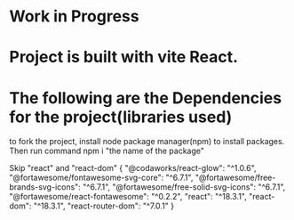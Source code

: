 # Work in Progress

# Project is built with vite React.


# The following are the Dependencies for the project(libraries used)


to fork the project, install node package manager(npm) to install packages.
Then run command npm i "the name of the package"

Skip "react" and "react-dom"
{
  "@codaworks/react-glow": "^1.0.6",
    "@fortawesome/fontawesome-svg-core": "^6.7.1",
    "@fortawesome/free-brands-svg-icons": "^6.7.1",
    "@fortawesome/free-solid-svg-icons": "^6.7.1",
    "@fortawesome/react-fontawesome": "^0.2.2",
    "react": "^18.3.1",
    "react-dom": "^18.3.1",
    "react-router-dom": "^7.0.1"
  }
